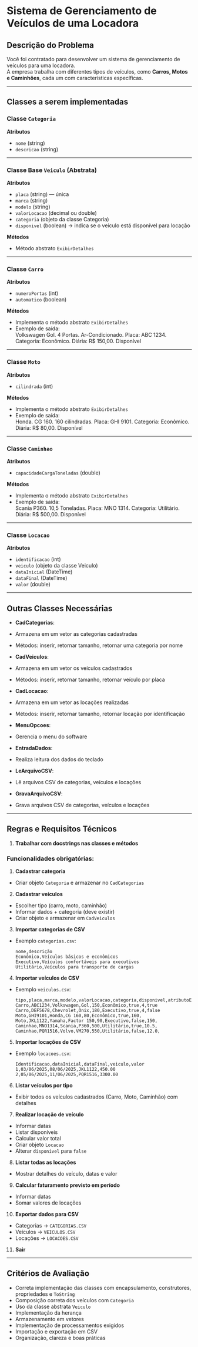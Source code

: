 # Sistema de Gerenciamento de Veículos de uma Locadora

## Descrição do Problema

Você foi contratado para desenvolver um sistema de gerenciamento de veículos para uma locadora.  
A empresa trabalha com diferentes tipos de veículos, como **Carros, Motos e Caminhões**, cada um com características específicas.

---

## Classes a serem implementadas

### Classe `Categoria`
**Atributos**
- `nome` (string)  
- `descricao` (string)  

---

### Classe Base `Veiculo` (Abstrata)
**Atributos**
- `placa` (string) — única  
- `marca` (string)  
- `modelo` (string)  
- `valorLocacao` (decimal ou double)  
- `categoria` (objeto da classe Categoria)  
- `disponivel` (boolean) → indica se o veículo está disponível para locação  

**Métodos**
- Método abstrato `ExibirDetalhes`  

---

### Classe `Carro`
**Atributos**
- `numeroPortas` (int)  
- `automatico` (boolean)  

**Métodos**
- Implementa o método abstrato `ExibirDetalhes`  
- Exemplo de saída:  
Volkswagen Gol. 4 Portas. Ar-Condicionado. Placa: ABC 1234. Categoria: Econômico. Diária: R$ 150,00. Disponível


---

### Classe `Moto`
**Atributos**
- `cilindrada` (int)  

**Métodos**
- Implementa o método abstrato `ExibirDetalhes`  
- Exemplo de saída:  
Honda. CG 160. 160 cilindradas. Placa: GHI 9101. Categoria: Econômico. Diária: R$ 80,00. Disponível


---

### Classe `Caminhao`
**Atributos**
- `capacidadeCargaToneladas` (double)  

**Métodos**
- Implementa o método abstrato `ExibirDetalhes`  
- Exemplo de saída:  
Scania P360. 10,5 Toneladas. Placa: MNO 1314. Categoria: Utilitário. Diária: R$ 500,00. Disponível


---

### Classe `Locacao`
**Atributos**
- `identificacao` (int)  
- `veiculo` (objeto da classe Veiculo)  
- `dataInicial` (DateTime)  
- `dataFinal` (DateTime)  
- `valor` (double)  

---

## Outras Classes Necessárias

- **CadCategorias**:  
- Armazena em um vetor as categorias cadastradas  
- Métodos: inserir, retornar tamanho, retornar uma categoria por nome  

- **CadVeiculos**:  
- Armazena em um vetor os veículos cadastrados  
- Métodos: inserir, retornar tamanho, retornar veículo por placa  

- **CadLocacao**:  
- Armazena em um vetor as locações realizadas  
- Métodos: inserir, retornar tamanho, retornar locação por identificação  

- **MenuOpcoes**:  
- Gerencia o menu do software  

- **EntradaDados**:  
- Realiza leitura dos dados do teclado  

- **LeArquivoCSV**:  
- Lê arquivos CSV de categorias, veículos e locações  

- **GravaArquivoCSV**:  
- Grava arquivos CSV de categorias, veículos e locações  

---

## Regras e Requisitos Técnicos
1. **Trabalhar com docstrings nas classes e métodos**

### Funcionalidades obrigatórias:

1. **Cadastrar categoria**  
 - Criar objeto `Categoria` e armazenar no `CadCategorias`  

2. **Cadastrar veículos**  
 - Escolher tipo (carro, moto, caminhão)  
 - Informar dados + categoria (deve existir)  
 - Criar objeto e armazenar em `CadVeiculos`  

3. **Importar categorias de CSV**  
 - Exemplo `categorias.csv`:  
   ```
   nome,descrição
   Econômico,Veículos básicos e econômicos
   Executivo,Veículos confortáveis para executivos
   Utilitário,Veículos para transporte de cargas
   ```

4. **Importar veículos de CSV**  
 - Exemplo `veiculos.csv`:  
   ```
   tipo,placa,marca,modelo,valorLocacao,categoria,disponivel,atributoEspecifico1,atributoEspecifico2
   Carro,ABC1234,Volkswagen,Gol,150,Econômico,true,4,true
   Carro,DEF5678,Chevrolet,Onix,180,Executivo,true,4,false
   Moto,GHI9101,Honda,CG 160,80,Econômico,true,160,
   Moto,JKL1122,Yamaha,Factor 150,90,Executivo,false,150,
   Caminhao,MNO1314,Scania,P360,500,Utilitário,true,10.5,
   Caminhao,PQR1516,Volvo,VM270,550,Utilitário,false,12.0,
   ```

5. **Importar locações de CSV**  
 - Exemplo `locacoes.csv`:  
   ```
   Identificacao,dataInicial,dataFinal,veiculo,valor
   1,03/06/2025,08/06/2025,JKL1122,450.00
   2,05/06/2025,11/06/2025,PQR1516,3300.00
   ```

6. **Listar veículos por tipo**  
 - Exibir todos os veículos cadastrados (Carro, Moto, Caminhão) com detalhes  

7. **Realizar locação de veículo**  
 - Informar datas  
 - Listar disponíveis  
 - Calcular valor total  
 - Criar objeto `Locacao`  
 - Alterar `disponivel` para `false`  

8. **Listar todas as locações**  
 - Mostrar detalhes do veículo, datas e valor  

9. **Calcular faturamento previsto em período**  
 - Informar datas  
 - Somar valores de locações  

10. **Exportar dados para CSV**  
  - Categorias → `CATEGORIAS.CSV`  
  - Veículos → `VEICULOS.CSV`  
  - Locações → `LOCACOES.CSV`  

11. **Sair**

---

## Critérios de Avaliação

- Correta implementação das classes com encapsulamento, construtores, propriedades e `ToString`  
- Composição correta dos veículos com `Categoria`  
- Uso da classe abstrata `Veiculo`  
- Implementação da herança  
- Armazenamento em vetores  
- Implementação de processamentos exigidos  
- Importação e exportação em CSV  
- Organização, clareza e boas práticas  
